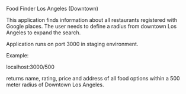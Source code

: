 Food Finder Los Angeles (Downtown)

This application finds information about all restaurants registered with Google
places. The user needs to define a radius from downtown Los Angeles to expand the search.

Application runs on port 3000 in staging environment.

Example:

localhost:3000/500

returns name, rating, price and address of all food options within a 500 meter radius of
Downtown Los Angeles.
